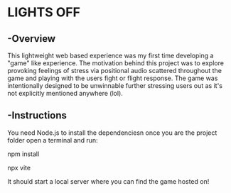 # LIGHTS OFF


## -Overview
This lightweight web based experience was my first time developing a "game" like experience. The motivation behind this project was to explore
provoking feelings of stress via positional audio scattered throughout the game and playing with the users fight or flight response. The game was intentionally designed
to be unwinnable further stressing users out as it's not explicitly mentioned anywhere (lol). 

## -Instructions
You need Node.js to install the dependenciesn once you are the project folder open a terminal and run:

npm install

npx vite

It should start a local server where you can find the game hosted on!
